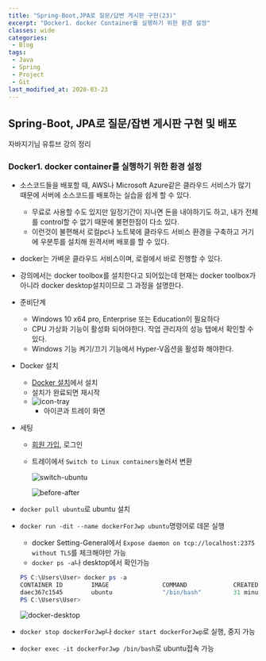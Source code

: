 ```yaml
---
title: "Spring-Boot,JPA로 질문/답변 게시판 구현(23)"
excerpt: "Docker1. docker Container를 실행하기 위한 환경 설정"
classes: wide
categories:
 - Blog
tags:
 - Java
 - Spring
 - Project
 - Git
last_modified_at: 2020-03-23
---
```




## Spring-Boot, JPA로 질문/잡변 게시판 구현 및 배포

자바지기님 유튜브 강의 정리

### Docker1. docker container를 실행하기 위한 환경 설정

* 소스코드들을 배포할 때, AWS나 Microsoft Azure같은 클라우드 서비스가 많기 때문에 서버에 소스코드를 배포하는 실습을 쉽게 할 수 있다.
  * 무료로 사용할 수도 있지만 일정기간이 지나면 돈을 내야하기도 하고, 내가 전체를 control할 수 없기 때문에 불편한점이 다소 있다.
  * 이런것이 불편해서 로컬pc나 노트북에 클라우드 서비스 환경을 구축하고 거기에 우분투를 설치해 원격서버 배포를 할 수 있다.
* docker는 가벼운 클라우드 서비스이며, 로컬에서 바로 진행할 수 있다.
* 강의에서는 docker toolbox를 설치한다고 되어있는데 현재는 docker toolbox가 아니라 docker desktop설치이므로 그 과정을 설명한다.
* 준비단계
  * Windows 10 x64 pro, Enterprise 또는 Education이 필요하다
  * CPU 가상화 기능이 활성화 되어야한다. 작업 관리자의 성능 탭에서 확인할 수 있다.
  * Windows 기능 켜기/끄기 기능에서 Hyper-V옵션을 활성화 해야한다.
* Docker 설치
  * [Docker 설치](https://docs.docker.com/docker-for-windows/install/)에서 설치
  * 설치가 완료되면 재시작
  * ![icon-tray]({site.url}}/assets/images/2020-03-23-spring-boot-jpa-borad-project-docker-1.assets/icon-tray.png)
    * 아이콘과 트레이 화면

* 세팅

  * [회원 가입](https://hub.docker.com/?utm_source=docker4win_2.2.0.4&utm_medium=account_create&utm_campaign=referral), 로그인

  * 트레이에서 `Switch to Linux containers`눌러서 변환

    ![switch-ubuntu]({site.url}}/assets/images/2020-03-23-spring-boot-jpa-borad-project-docker-1.assets/switch-ubuntu.png)

    ![before-after]({site.url}}/assets/images/2020-03-23-spring-boot-jpa-borad-project-docker-1.assets/before-after.png)

* `docker pull ubuntu`로 ubuntu 설치

* `docker run -dit --name dockerForJwp ubuntu`명령어로 데몬 실행

  * docker Setting-General에서 `Expose daemon on tcp://localhost:2375 without TLS`를 체크해야만 가능
  * `docker ps -a`나 desktop에서 확인가능

  ```powershell
  PS C:\Users\User> docker ps -a
  CONTAINER ID        IMAGE               COMMAND             CREATED             STATUS              PORTS               NAMES
  daec367c1545        ubuntu              "/bin/bash"         31 minutes ago      Up 30 minutes                           dockerForJwp
  PS C:\Users\User>
  ```

  ![docker-desktop]({site.url}}/assets/images/2020-03-23-spring-boot-jpa-borad-project-docker-1.assets/docker-desktop.png)

* `docker stop dockerForJwp`나 `docker start dockerForJwp`로 실행, 중지 가능
* `docker exec -it dockerForJwp /bin/bash`로 ubuntu접속 가능

